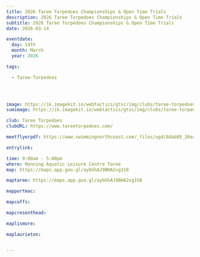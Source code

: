 ```yaml
---
title: 2026 Taree Torpedoes Championships & Open Time Trials
description: 2026 Taree Torpedoes Championships & Open Time Trials
subtitle: 2026 Taree Torpedoes Championships & Open Time Trials
date: 2026-03-14

eventdate:
  day: 14th
  month: March
  year: 2026

tags:

  - Taree-Torpedoes

 


image: https://ik.imagekit.io/webtactics/gtsc/img/clubs/taree-torpedoes-600x400.jpg
sumimage: https://ik.imagekit.io/webtactics/gtsc/img/clubs/taree-torpedoes-400x600.jpg

club: Taree Torpedoes
clubURL: https://www.tareetorpedoes.com/

meetflyerpdf: https://www.swimmingnorthcoast.com/_files/ugd/8dab05_26eabd1bd0ea4a69a414eafba2708ccf.pdf

entrylink: 

time: 9:00am - 5:00pm
where: Manning Aquatic Leisure Centre Taree
map: https://maps.app.goo.gl/aybGhAJ9BHA2vg1S8

maptaree: https://maps.app.goo.gl/aybGhAJ9BHA2vg1S8

mapportmac:

mapcoffs:

mapcresenthead:

maplismore: 

maplaurieton: 


---
```



